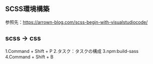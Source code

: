 ## SCSS環境構築

参照先：https://arrown-blog.com/scss-begin-with-visualstudiocode/

## scss -> css

1.Command + Shift + P
2.タスク：タスクの構成
3.npm:build-sass
4.Command + Shift + B